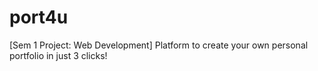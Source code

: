 # port4u
[Sem 1 Project: Web Development] Platform to create your own personal portfolio in just 3 clicks!
